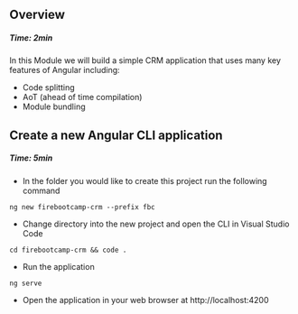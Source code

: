 ## Overview
##### Time: 2min 

In this Module we will build a simple CRM application that uses many key features of Angular including:

- Code splitting
- AoT (ahead of time compilation)
- Module bundling
## Create a new Angular CLI application
##### Time: 5min

- In the folder you would like to create this project run the following command

```
ng new firebootcamp-crm --prefix fbc
```

- Change directory into the new project and open the CLI in Visual Studio Code

```
cd firebootcamp-crm && code .
```

- Run the application

```
ng serve
```

- Open the application in your web browser at http://localhost:4200
